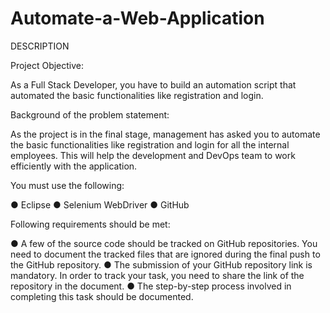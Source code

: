 # Automate-a-Web-Application
DESCRIPTION

Project Objective:

As a Full Stack Developer, you have to build an automation script that automated the basic functionalities like registration and login. 

 

Background of the problem statement:

As the project is in the final stage, management has asked you to automate the basic functionalities like registration and login for all the internal employees. This will help the development and DevOps team to work efficiently with the application.

 

You must use the following:

● Eclipse
● Selenium WebDriver
● GitHub

 

Following requirements should be met:

● A few of the source code should be tracked on GitHub repositories. You need to document the tracked files that are ignored during the final push to the GitHub repository.
● The submission of your GitHub repository link is mandatory. In order to track your task, you need to share the link of the repository in the document.
● The step-by-step process involved in completing this task should be documented.
